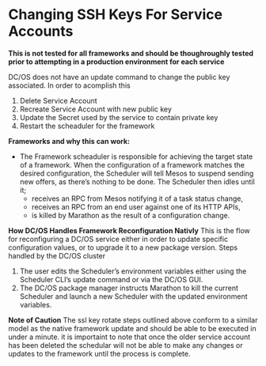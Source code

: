# Changing SSH Keys For Service Accounts
**This is not tested for all frameworks and should be thoughroughly tested prior to attempting in a production environment for each service**

DC/OS does not have an update command to change the public key associated. In order to acomplish this 

1. Delete Service Account
2. Recreate Service Account with new public key
3. Update the Secret used by the service to contain private key
4. Restart the scheaduler for the framework


**Frameworks and why this can work:**

* The Framework scheaduler is responsible for achieving the target state of a framework. When the configuration of a framework matches the desired configuration, the Scheduler will tell Mesos to suspend sending new offers, as there’s nothing to be done. The Scheduler then idles until it; 
   - receives an RPC from Mesos notifying it of a task status change, 
   - receives an RPC from an end user against one of its HTTP APIs, 
   - is killed by Marathon as the result of a configuration change.

**How DC/OS Handles Framework Reconfiguration Nativly**
This is the flow for reconfiguring a DC/OS service either in order to update specific configuration values, or to upgrade it to a new package version.
Steps handled by the DC/OS cluster
1. The user edits the Scheduler’s environment variables either using the Scheduler CLI’s update command or via the DC/OS GUI.
2. The DC/OS package manager instructs Marathon to kill the current Scheduler and launch a new Scheduler with the updated environment variables.

**Note of Caution**
The ssl key rotate steps outlined above conform to a similar model as the native framework update and should be able to be executed in under a minute. it is importaint to note that once the older service account has been deleted the schedular will not be able to make any changes or updates to the framework until the process is complete.  





